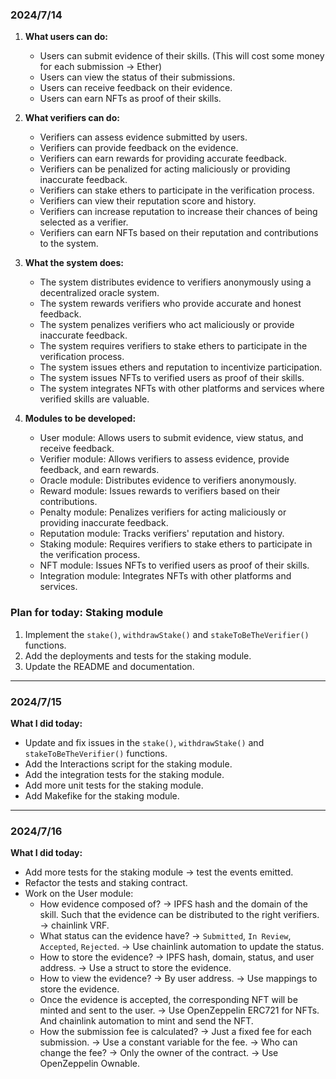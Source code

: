 ### 2024/7/14

1. **What users can do:**

   - Users can submit evidence of their skills. (This will cost some money for each submission -> Ether)
   - Users can view the status of their submissions.
   - Users can receive feedback on their evidence.
   - Users can earn NFTs as proof of their skills.

2. **What verifiers can do:**

   - Verifiers can assess evidence submitted by users.
   - Verifiers can provide feedback on the evidence.
   - Verifiers can earn rewards for providing accurate feedback.
   - Verifiers can be penalized for acting maliciously or providing inaccurate feedback.
   - Verifiers can stake ethers to participate in the verification process.
   - Verifiers can view their reputation score and history.
   - Verifiers can increase reputation to increase their chances of being selected as a verifier.
   - Verifiers can earn NFTs based on their reputation and contributions to the system.

3. **What the system does:**

   - The system distributes evidence to verifiers anonymously using a decentralized oracle system.
   - The system rewards verifiers who provide accurate and honest feedback.
   - The system penalizes verifiers who act maliciously or provide inaccurate feedback.
   - The system requires verifiers to stake ethers to participate in the verification process.
   - The system issues ethers and reputation to incentivize participation.
   - The system issues NFTs to verified users as proof of their skills.
   - The system integrates NFTs with other platforms and services where verified skills are valuable.

4. **Modules to be developed:**

   - User module: Allows users to submit evidence, view status, and receive feedback.
   - Verifier module: Allows verifiers to assess evidence, provide feedback, and earn rewards.
   - Oracle module: Distributes evidence to verifiers anonymously.
   - Reward module: Issues rewards to verifiers based on their contributions.
   - Penalty module: Penalizes verifiers for acting maliciously or providing inaccurate feedback.
   - Reputation module: Tracks verifiers' reputation and history.
   - Staking module: Requires verifiers to stake ethers to participate in the verification process.
   - NFT module: Issues NFTs to verified users as proof of their skills.
   - Integration module: Integrates NFTs with other platforms and services.

### Plan for today: Staking module

1.  Implement the `stake()`, `withdrawStake()` and `stakeToBeTheVerifier()` functions.
2.  Add the deployments and tests for the staking module.
3.  Update the README and documentation.

---

### 2024/7/15

**What I did today:**

- Update and fix issues in the `stake()`, `withdrawStake()` and `stakeToBeTheVerifier()` functions.
- Add the Interactions script for the staking module.
- Add the integration tests for the staking module.
- Add more unit tests for the staking module.
- Add Makefike for the staking module.

---

### 2024/7/16

**What I did today:**

- Add more tests for the staking module -> test the events emitted.
- Refactor the tests and staking contract.
- Work on the User module:
  - How evidence composed of? -> IPFS hash and the domain of the skill. Such that the evidence can be distributed to the right verifiers. -> chainlink VRF.
  - What status can the evidence have? -> `Submitted`, `In Review`, `Accepted`, `Rejected`. -> Use chainlink automation to update the status.
  - How to store the evidence? -> IPFS hash, domain, status, and user address. -> Use a struct to store the evidence.
  - How to view the evidence? -> By user address. -> Use mappings to store the evidence.
  - Once the evidence is accepted, the corresponding NFT will be minted and sent to the user. -> Use OpenZeppelin ERC721 for NFTs. And chainlink automation to mint and send the NFT.
  - How the submission fee is calculated? -> Just a fixed fee for each submission. -> Use a constant variable for the fee. -> Who can change the fee? -> Only the owner of the contract. -> Use OpenZeppelin Ownable.
